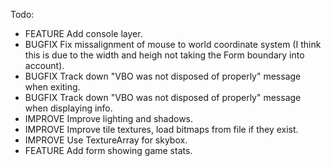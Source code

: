 Todo:
- FEATURE		Add console layer.
- BUGFIX		Fix missalignment of mouse to world coordinate system (I think this is due to the width and heigh not taking the Form boundary into account).
- BUGFIX		Track down "VBO was not disposed of properly" message when exiting.
- BUGFIX		Track down "VBO was not disposed of properly" message when displaying info.
- IMPROVE		Improve lighting and shadows.
- IMPROVE		Improve tile textures, load bitmaps from file if they exist.
- IMPROVE		Use TextureArray for skybox.
- FEATURE		Add form showing game stats.

